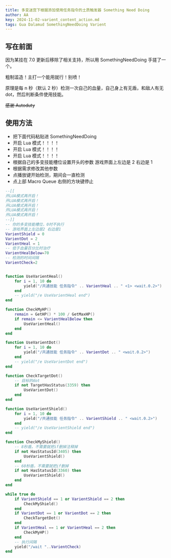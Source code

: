 ```yaml
---
title: 多变迷宫下根据添加使用任务指令的土质触发器 Something Need Doing
author: AA
key: 2024-11-02-varient_content_action.md
tags: Gua Dalamud SomethingNeedDoing Varient
---
```


## 写在前面

因为某挂在 7.0 更新后移除了相关支持，所以用 SomethingNeedDoing 手搓了一个。

粗制滥造！主打一个能用就行！别喷！

原理是每 n 秒（默认 2 秒）检测一次自己的血量，自己身上有无盾，和敌人有无 dot，然后判断条件使用技能。

~~感谢 Autoduty~~

## 使用方法

- 把下面代码粘贴进 SomethingNeedDoing
- 开启 Lua 模式！！！！
- 开启 Lua 模式！！！！
- 开启 Lua 模式！！！！
- 根据自己的多变技能槽位设置开头的参数 游戏界面上左边是 2 右边是 1
- 根据需求修改其他参数
- 点播放键开始检测，期间会一直检测
- 点上部 Macro Queue 右侧的方块键停止

```lua
--[[
开LUA模式再开启！
开LUA模式再开启！
开LUA模式再开启！
开LUA模式再开启！
开LUA模式再开启！
--]]
-- 你的多变技能槽位，0时不执行
-- 游戏界面上左边是2 右边是1
VarientShield = 0
VarientDot = 2
VarientHeal = 1
-- 低于血量百分比时治疗
VarientHealBelow=70
-- 检测的时间间隔
VarientCheck=2


function UseVarientHeal()
    for i = 1, 10 do
        yield("/共通技能 任务指令" .. VarientHeal .. " <1> <wait.0.2>")
    end
    -- yield("/e UseVarientHeal end")
end

function CheckMyHP()
    remain = GetHP() * 100 / GetMaxHP()
    if remain <= VarientHealBelow then
        UseVarientHeal()
    end
end

function UseVarientDot()
    for i = 1, 10 do
        yield("/共通技能 任务指令" .. VarientDot .. " <wait.0.2>")
    end
    -- yield("/e UseVarientDot end")
end

function CheckTargetDot()
    -- 目标的dot
    if not TargetHasStatus(3359) then
        UseVarientDot()
    end
end

function UseVarientShield()
    for i = 1, 10 do
        yield("/共通技能 任务指令" .. VarientShield .. " <wait.0.2>")
    end
    -- yield("/e UseVarientShield end")
end

function CheckMyShield()
    -- 8秒盾，不需要就把if删掉注释掉
    if not HasStatusId(3405) then
        UseVarientShield()
    end
    -- 60秒盾，不需要就把if删掉
    if not HasStatusId(3360) then
        UseVarientShield()
    end
end

while true do
    if VarientShield == 1 or VarientShield == 2 then
        CheckMyShield()
    end
    if VarientDot == 1 or VarientDot == 2 then
        CheckTargetDot()
    end
    if VarientHeal == 1 or VarientHeal == 2 then
        CheckMyHP()
    end
    -- 执行间隔
    yield("/wait "..VarientCheck)
end

```
